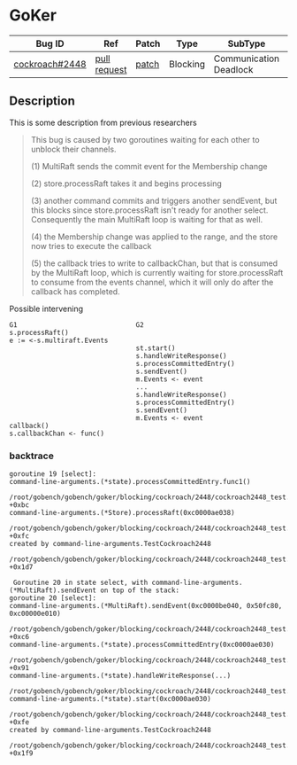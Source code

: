 # GoKer

| Bug ID|  Ref | Patch | Type | SubType | SubsubType |
| ----  | ---- | ----  | ---- | ---- | ---- |
|[cockroach#2448]|[pull request]|[patch]| Blocking | Communication Deadlock | Channel |

[cockroach#2448]:(cockroach2448_test.go)
[patch]:https://github.com/cockroachdb/cockroach/pull/2448/files
[pull request]:https://github.com/cockroachdb/cockroach/pull/2448
 
## Description

This is some description from previous researchers

>  This bug is caused by two goroutines waiting for each other
>  to unblock their channels.
>
>  (1) MultiRaft sends the commit event for the Membership change
>
>  (2) store.processRaft takes it and begins processing
>
>  (3) another command commits and triggers another sendEvent, but
  	   this blocks since store.processRaft isn't ready for another
  	   select. Consequently the main MultiRaft loop is waiting for
  	   that as well.
>
>  (4) the Membership change was applied to the range, and the store
       now tries to execute the callback
>
>  (5) the callback tries to write to callbackChan, but that is
  	   consumed by the MultiRaft loop, which is currently waiting
  	   for store.processRaft to consume from the events channel,
  	   which it will only do after the callback has completed.

Possible intervening
```
G1								G2
s.processRaft()
e := <-s.multiraft.Events
								st.start()
 								s.handleWriteResponse()
 								s.processCommittedEntry()
 								s.sendEvent()
 								m.Events <- event
								...
 								s.handleWriteResponse()
 								s.processCommittedEntry()
 								s.sendEvent()
 								m.Events <- event
callback()
s.callbackChan <- func()
```

### backtrace

```
goroutine 19 [select]:
command-line-arguments.(*state).processCommittedEntry.func1()
    /root/gobench/gobench/goker/blocking/cockroach/2448/cockroach2448_test.go:57 +0xbc
command-line-arguments.(*Store).processRaft(0xc0000ae038)
    /root/gobench/gobench/goker/blocking/cockroach/2448/cockroach2448_test.go:80 +0xfc
created by command-line-arguments.TestCockroach2448
    /root/gobench/gobench/goker/blocking/cockroach/2448/cockroach2448_test.go:106 +0x1d7

 Goroutine 20 in state select, with command-line-arguments.(*MultiRaft).sendEvent on top of the stack:
goroutine 20 [select]:
command-line-arguments.(*MultiRaft).sendEvent(0xc0000be040, 0x50fc80, 0xc00000e010)
    /root/gobench/gobench/goker/blocking/cockroach/2448/cockroach2448_test.go:28 +0xc6
command-line-arguments.(*state).processCommittedEntry(0xc0000ae030)
    /root/gobench/gobench/goker/blocking/cockroach/2448/cockroach2448_test.go:55 +0x91
command-line-arguments.(*state).handleWriteResponse(...)
    /root/gobench/gobench/goker/blocking/cockroach/2448/cockroach2448_test.go:51
command-line-arguments.(*state).start(0xc0000ae030)
    /root/gobench/gobench/goker/blocking/cockroach/2448/cockroach2448_test.go:46 +0xfe
created by command-line-arguments.TestCockroach2448
    /root/gobench/gobench/goker/blocking/cockroach/2448/cockroach2448_test.go:107 +0x1f9
```
